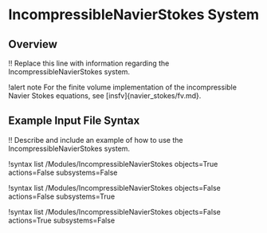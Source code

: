 # IncompressibleNavierStokes System

## Overview

!! Replace this line with information regarding the IncompressibleNavierStokes system.

!alert note
For the finite volume implementation of the incompressible Navier Stokes equations, see [insfv]{navier_stokes/fv.md}.

## Example Input File Syntax

!! Describe and include an example of how to use the IncompressibleNavierStokes system.

!syntax list /Modules/IncompressibleNavierStokes objects=True actions=False subsystems=False

!syntax list /Modules/IncompressibleNavierStokes objects=False actions=False subsystems=True

!syntax list /Modules/IncompressibleNavierStokes objects=False actions=True subsystems=False
